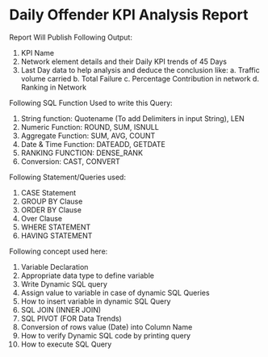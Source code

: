 # Daily Offender KPI Analysis Report

Report Will Publish Following Output:

1.	KPI Name
2.	Network element details and their Daily KPI trends of 45 Days
3.	Last Day data to help analysis and deduce the conclusion like:
                a.	Traffic volume carried
		b.	Total Failure
		c.	Percentage Contribution in network
		d.	Ranking in Network
    
Following SQL Function Used to write this Query:

1.	String function: Quotename (To add Delimiters in input String), LEN
2.	Numeric Function: ROUND, SUM, ISNULL
3.	Aggregate Function: SUM, AVG, COUNT 
4.	Date & Time Function: DATEADD, GETDATE 
5.	RANKING FUNCTION: DENSE_RANK
6.	Conversion: CAST, CONVERT

Following Statement/Queries used:

1.	CASE Statement
2.	GROUP BY Clause
3.	ORDER BY Clause
4.	Over Clause
5.	WHERE STATEMENT
6.	HAVING STATEMENT

Following concept used here:

1.	Variable Declaration
2.	Appropriate data type to define variable
3.	Write Dynamic SQL query 
4.	Assign value to variable in case of dynamic SQL Queries
5.	How to insert variable in dynamic SQL Query
6.	SQL JOIN (INNER JOIN)
7.	SQL PIVOT (FOR Data Trends)
8.	Conversion of rows value (Date) into Column Name
9.	How to verify Dynamic SQL code by printing query
10.	How to execute SQL Query



